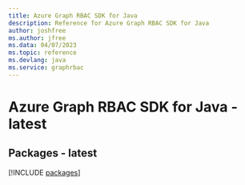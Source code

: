 ```yaml
---
title: Azure Graph RBAC SDK for Java
description: Reference for Azure Graph RBAC SDK for Java
author: joshfree
ms.author: jfree
ms.data: 04/07/2023
ms.topic: reference
ms.devlang: java
ms.service: graphrbac
---
```

# Azure Graph RBAC SDK for Java - latest
## Packages - latest
[!INCLUDE [packages](graph-rbac-index.md)]